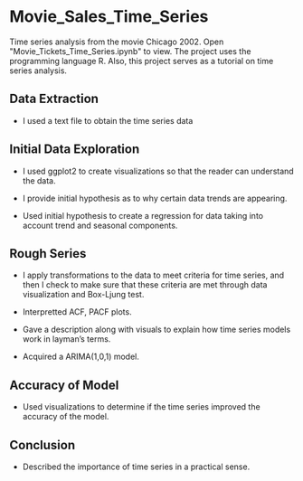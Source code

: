 # Movie_Sales_Time_Series
Time series analysis from the movie Chicago 2002. Open "Movie_Tickets_Time_Series.ipynb" to view. The project uses the programming language R. Also, this project serves as a tutorial on time series analysis.

## Data Extraction

- I used a text file to obtain the time series data

## Initial Data Exploration

- I used ggplot2 to create visualizations so that the reader can understand the data.

- I provide initial hypothesis as to why certain data trends are appearing.

- Used initial hypothesis to create a regression for data taking into account trend and seasonal components.

## Rough Series

- I apply transformations to the data to meet criteria for time series, and then I check to make sure that these criteria are met through data visualization and Box-Ljung test. 

- Interpretted ACF, PACF plots.

- Gave a description along with visuals to explain how time series  models work in layman’s terms.

- Acquired a ARIMA(1,0,1) model.

## Accuracy of Model

- Used visualizations to determine if the time series improved the accuracy of the model.

## Conclusion

- Described the importance of time series in a practical sense.
